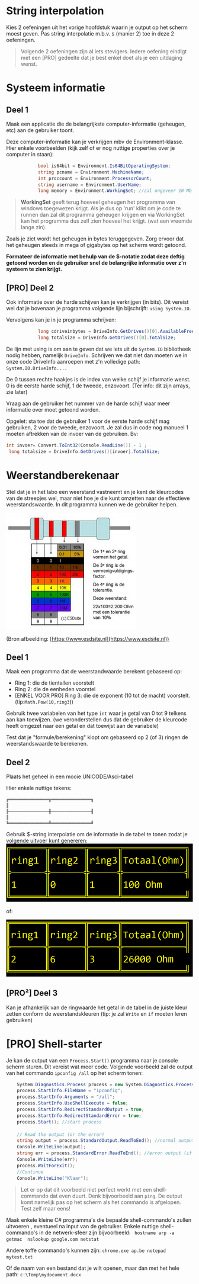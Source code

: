 # String interpolation
Kies 2 oefeningen uit het vorige hoofdstuk waarin je output op het scherm moest geven. Pas string interpolatie m.b.v. ``$`` (manier 2) toe in deze 2 oefeningen.

> Volgende 2 oefeningen zijn al iets stevigers. Iedere oefening eindigt met een [PRO] gedeelte dat je best enkel doet als je een uitdaging wenst.

# Systeem informatie
## Deel 1
Maak een applicatie die de belangrijkste computer-informatie (geheugen, etc) aan de gebruiker toont.

Deze computer-informatie kan je verkrijgen mbv de Environment-klasse. Hier enkele voorbeelden (kijk zelf of er nog nuttige properties over je computer in staan):
```csharp
            bool is64bit = Environment.Is64BitOperatingSystem;
            string pcname = Environment.MachineName;
            int proccount = Environment.ProcessorCount;
            string username = Environment.UserName;
            long memory = Environment.WorkingSet; //zal ongeveer 10 Mb teruggeven. 
```
> **WorkingSet** geeft terug hoeveel geheugen het programma van windows toegewezen krijgt. Als je dus op 'run' klikt om je code te runnen dan zal dit programma geheugen krijgen en via WorkingSet kan het programma dus zelf zien hoeveel het krijgt. (wat een vreemde lange zin).

Zoals je ziet wordt het geheugen in bytes teruggegeven. Zorg ervoor dat het geheugen steeds in mega of gigabytes op het scherm wordt getoond.

**Formateer de informatie met behulp van de $-notatie  zodat deze  deftig getoond worden en de gebruiker snel de belangrijke informatie over z'n systeem te zien krijgt.**


## [PRO] Deel 2

Ook informatie over de harde schijven kan je verkrijgen (in bits). 
Dit vereist wel dat je bovenaan je programma volgende lijn bijschrijft: ``using System.IO``. 

Vervolgens kan je in je programma schrijven:

```csharp
            long cdriveinbytes = DriveInfo.GetDrives()[0].AvailableFreeSpace;  
            long totalsize = DriveInfo.GetDrives()[0].TotalSize;  
```
 De lijn met using is om aan te geven dat we iets uit de ``System.IO`` bibliotheek nodig hebben, namelijk ``DriveInfo``.
Schrijven we dat niet dan moeten we in onze code DriveInfo aanroepen met z'n volledige path: ``System.IO.DriveInfo....``

De 0 tussen rechte haakjes is de index van welke schijf je informatie wenst. 0 is de eerste harde schijf, 1 de tweede, enzovoort. (Ter info: dit zijn arrays, zie later)

Vraag aan de gebruiker het nummer van de harde schijf waar meer informatie over moet getoond worden. 

Opgelet: sta toe dat de gebruiker 1 voor de eerste harde schijf mag gebruiken, 2 voor de tweede, enzovoort. Je zal dus in code nog manueel 1 moeten aftrekken van de invoer van de gebruiken.
Bv:
```csharp
int invoer= Convert.ToInt32(Console.ReadLine()) - 1 ;
 long totalsize = DriveInfo.GetDrives()[invoer].TotalSize;  
 ```

# Weerstandberekenaar
Stel dat je in het labo een weerstand vastneemt en je kent de kleurcodes van de streepjes wel, maar niet hoe je die kunt omzetten naar de effectieve weerstandswaarde. In dit programma kunnen we de gebruiker helpen.

![](/assets/1_csharpbasics/colors.jpg)

(Bron afbeelding: [https://www.esdsite.nl](https://www.esdsite.nl))

## Deel 1
Maak een programma dat de weerstandwaarde berekent gebaseerd op:
* Ring 1: die de tientallen voorstelt
* Ring 2: die de eenheden voorstel
* [ENKEL VOOR PRO] Ring 3: die de exponent (10 tot de macht) voorstelt. (tip:``Math.Pow(10,ring3``))

Gebruik twee variabelen van het type ``int`` waar je getal van 0 tot 9 telkens aan kan toewijzen. (we veronderstellen dus dat de gebruiker de kleurcode heeft omgezet naar een getal en dat toewijst aan de variabele)

Test dat je "formule/berekening" klopt om gebaseerd op 2 (of 3) ringen de weerstandswaarde te berekenen. 

## Deel 2
Plaats het geheel in een mooie UNICODE/Asci-tabel

Hier enkele nuttige tekens:
```
╔═══════════════╦═══════════════╗
║ 
╟───────────────╫───────────────╢
║ 
╚═══════════════╩═══════════════╝
```

Gebruik $-string interpolatie om de informatie in de tabel te tonen zodat je volgende uitvoer kunt genereren:
![](/assets/1_csharpbasics/tabel.png)

of:

![](/assets/1_csharpbasics/tabel2.png)

## [PRO²] Deel 3

Kan je afhankelijk van de ringwaarde het getal in de tabel in de juiste kleur zetten conform de weerstandskleuren (tip: je zal ``Write`` en ``if`` moeten leren gebruiken)

# [PRO] Shell-starter
Je kan de output van een ``Process.Start()`` programma naar je console scherm sturen. Dit vereist wat meer code. Volgende voorbeeld zal de output van het commando ``ipconfig /all`` op het scherm tonen:
```csharp
    System.Diagnostics.Process process = new System.Diagnostics.Process();
    process.StartInfo.FileName = "ipconfig";
    process.StartInfo.Arguments = "/all"; 
    process.StartInfo.UseShellExecute = false;
    process.StartInfo.RedirectStandardOutput = true;
    process.StartInfo.RedirectStandardError = true;
    process.Start(); //start process

    // Read the output (or the error)
    string output = process.StandardOutput.ReadToEnd(); //normal output
    Console.WriteLine(output);
    string err = process.StandardError.ReadToEnd(); //error output (if any)
    Console.WriteLine(err);
    process.WaitForExit();
    //Continue
    Console.WriteLine("Klaar");
```
> Let er op dat dit voorbeeld niet perfect werkt met een shell-commando dat even duurt. Denk bijvoorbeeld aan ``ping``. De output komt namelijk pas op het scherm als het commando is afgelopen. Test zelf maar eens!

Maak enkele kleine C# programma's die bepaalde shell-commando's zullen uitvoeren , eventueel na input van de gebruiker.
Enkele nuttige shell-commando's in de netwerk-sfeer zijn bijvoorbeeld:
`` 
hostname
arp -a
getmac 
nslookup google.com
netstat
``

Andere toffe commando's kunnen zijn:
``
chrome.exe ap.be
notepad mytest.txt
``

Of de naam van een bestand dat je wilt openen, maar dan met het hele path:
``
c:\Temp\mydocument.docx
``

